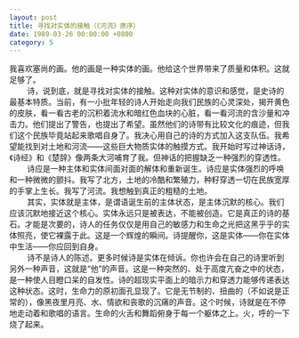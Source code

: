 ```yaml
---
layout: post
title: 寻找对实体的接触（《河流》原序）
date: 1989-03-26 00:00:00 +0800
category: 5
---
```


我喜欢塞尚的画。他的画是一种实体的画。他给这个世界带来了质量和体积。这就足够了。<br>
　　 诗，说到底，就是寻找对实体的接触。这种对实体的意识和感觉，是史诗的最基本特质。当前，有一小批年轻的诗人开始走向我们民族的心灵深处，揭开黄色的皮肤，看一看古老的沉积着流水和暗红色血块的心脏，看一看河流的含沙量和冲击力。他们提出了警告，也提出了希望。虽然他们的诗带有比较文化的痕迹，但我们这个民族毕竟站起来歌唱自身了。我决心用自己的诗的方式加入这支队伍。我希望能找到对土地和河流——这些巨大物质实体的触摸方式。我开始时写过神话诗，《诗经》和《楚辞》像两条大河哺育了我。但神话的把握缺乏一种强烈的穿透性。<br>
　　 诗应是一种主体和实体间面对面的解体和重新诞生。诗应是实体强烈的呼唤和一种微微的颤抖。我写了北方，土地的冷酷和繁殖力，种籽穿透一切在民族宽厚的手掌上生长。我写了河流。我想触到真正的粗糙的土地。<br>
　　 其实，实体就是主体，是谓语诞生前的主体状态，是主体沉默的核心。我们应该沉默地接近这个核心。实体永远只是被表达，不能被创造。它是真正的诗的基石。才能是次要的，诗人的任务仅仅是用自己的敏感力和生命之光把这黑乎乎的实体照亮，使它裸露于此。这是一个辉煌的瞬间。诗提醒你，这是实体——你在实体中生活——你应回到自身。<br>
　　 诗不是诗人的陈述。更多时候诗是实体在倾诉。你也许会在自己的诗里听到另外一种声音，这就是“他”的声音。这是一种突然的、处于高度亢奋之中的状态，是一种使人目瞪口呆的自发性。诗的超现实平面上的暗示力和穿透力能够传递表达这种状态。这时，生命力的原初面孔显现了。它是无节制的、扭曲的（不如说是正常的），像黑夜里月亮、水、情欲和丧歌的沉痛的声音。这个时候，诗就是在不停地走动着和歌唱的语言。生命的火舌和舞蹈俯身于每一个躯体之上。火，呼的一下烧了起来。